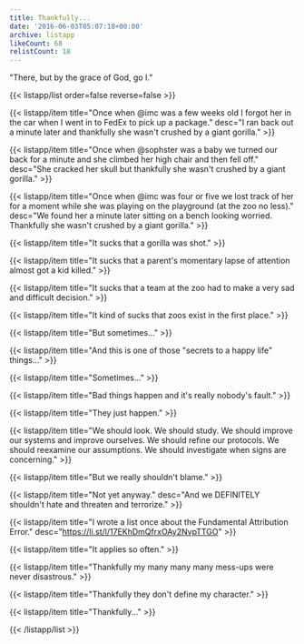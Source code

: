 ```yaml
---
title: Thankfully...
date: '2016-06-03T05:07:18+00:00'
archive: listapp
likeCount: 68
relistCount: 18
---
```


"There, but by the grace of God, go I."

{{< listapp/list order=false reverse=false >}}

   {{< listapp/item title="Once when @imc was a few weeks old I forgot her in the car when I went in to FedEx to pick up a package."
      desc="I ran back out a minute later and thankfully she wasn't crushed by a giant gorilla." >}}

   {{< listapp/item title="Once when @sophster was a baby we turned our back for a minute and she climbed her high chair and then fell off."
      desc="She cracked her skull but thankfully she wasn't crushed by a giant gorilla." >}}

   {{< listapp/item title="Once when @imc was four or five we lost track of her for a moment while she was playing on the playground (at the zoo no less)."
      desc="We found her a minute later sitting on a bench looking worried. Thankfully she wasn't crushed by a giant gorilla." >}}

   {{< listapp/item title="It sucks that a gorilla was shot." >}}

   {{< listapp/item title="It sucks that a parent's momentary lapse of attention almost got a kid killed." >}}

   {{< listapp/item title="It sucks that a team at the zoo had to make a very sad and difficult decision." >}}

   {{< listapp/item title="It kind of sucks that zoos exist in the first place." >}}

   {{< listapp/item title="But sometimes..." >}}

   {{< listapp/item title="And this is one of those \"secrets to a happy life\" things..." >}}

   {{< listapp/item title="Sometimes..." >}}

   {{< listapp/item title="Bad things happen and it's really nobody's fault." >}}

   {{< listapp/item title="They just happen." >}}

   {{< listapp/item title="We should look. We should study. We should improve our systems and improve ourselves. We should refine our protocols. We should reexamine our assumptions. We should investigate when signs are concerning." >}}

   {{< listapp/item title="But we really shouldn't blame." >}}

   {{< listapp/item title="Not yet anyway."
      desc="And we DEFINITELY shouldn't hate and threaten and terrorize." >}}

   {{< listapp/item title="I wrote a list once about the Fundamental Attribution Error."
      desc="https://li.st/l/17EKhDmQfrxOAy2NvpTTGO" >}}

   {{< listapp/item title="It applies so often." >}}

   {{< listapp/item title="Thankfully my many many many mess-ups were never disastrous." >}}

   {{< listapp/item title="Thankfully they don't define my character." >}}

   {{< listapp/item title="Thankfully..." >}}

{{< /listapp/list >}}
